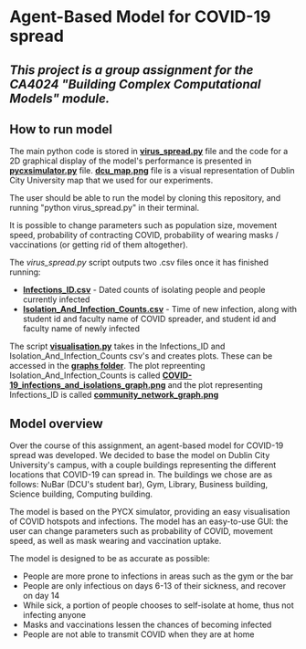 # Agent-Based Model for COVID-19 spread

_This project is a group assignment for the CA4024 "Building Complex Computational Models" module._
---

## How to run model

The main python code is stored in [**virus_spread.py**](virus_spread.py) file and the code for a 2D graphical display of the model's performance is presented in [**pycxsimulator.py**](pycxsimulator.py) file. [**dcu_map.png**](dcu_map.png) file is a visual representation of Dublin City University map that we used for our experiments.

The user should be able to run the model by cloning this repository, and running "python virus_spread.py" in their terminal.

It is possible to change parameters such as population size, movement speed, probability of contracting COVID, probability of wearing masks / vaccinations (or getting rid of them altogether).

The *virus_spread.py* script outputs two .csv files once it has finished running:
* [**Infections_ID.csv**](Infections_ID.csv) - Dated counts of isolating people and people currently infected
* [**Isolation_And_Infection_Counts.csv**](Isolation_And_Infection_Counts.csv) - Time of new infection, along with student id and faculty name of COVID spreader, and student id and faculty name of newly infected

The script [**visualisation.py**](visualisation.py) takes in the Infections_ID and Isolation_And_Infection_Counts csv's and creates plots. These can be accessed in the [**graphs folder**](graphs).
The plot repreenting Isolation_And_Infection_Counts is called [**COVID-19_infections_and_isolations_graph.png**](graphs/COVID-19_infections_and_isolations_graph.png) and the plot representing Infections_ID is called [**community_network_graph.png**](graphs/community_network_graph.png)

## Model overview

Over the course of this assignment, an agent-based model for COVID-19 spread was developed.
We decided to base the model on Dublin City University's campus, with a couple buildings representing the different locations that COVID-19 can spread in. The buildings we chose are as follows: NuBar (DCU's student bar), Gym, Library, Business building, Science building, Computing building.

The model is based on the PYCX simulator, providing an easy visualisation of COVID hotspots and infections.
The model has an easy-to-use GUI: the user can change parameters such as probability of COVID, movement speed, as well as mask wearing and vaccination uptake.

The model is designed to be as accurate as possible:

* People are more prone to infections in areas such as the gym or the bar
* People are only infectious on days 6-13 of their sickness, and recover on day 14
* While sick, a portion of people chooses to self-isolate at home, thus not infecting anyone
* Masks and vaccinations lessen the chances of becoming infected
* People are not able to transmit COVID when they are at home


